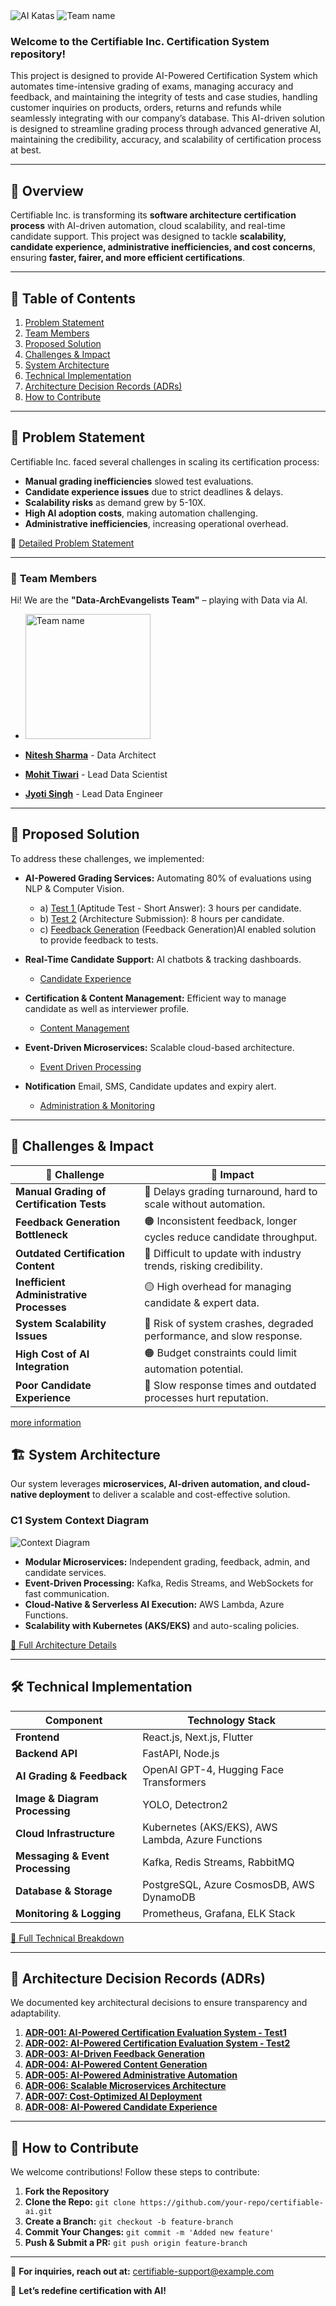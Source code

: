 <img src="images/KATA Banner.png" alt="AI Katas"/>

<img src="images/TeamName_Resize.png" alt="Team name"/>


### Welcome to the **Certifiable Inc. Certification System** repository!

This project is designed to provide AI-Powered Certification System which automates time-intensive grading of exams, managing accuracy and feedback, and maintaining the integrity of tests and case studies, handling customer inquiries on products, orders, returns and refunds while seamlessly integrating with our company’s database. 
This AI-driven solution is designed to streamline grading process through advanced generative AI, maintaining the credibility, accuracy, and scalability of certification process at best.

---



## **🔹 Overview**
Certifiable Inc. is transforming its **software architecture certification process** with AI-driven automation, cloud scalability, and real-time candidate support. This project was designed to tackle **scalability, candidate experience, administrative inefficiencies, and cost concerns**, ensuring **faster, fairer, and more efficient certifications**.

---

## 📌 **Table of Contents**
1. [Problem Statement](#-problem-statement)
2. [Team Members](#-team-members)
2. [Proposed Solution](#-proposed-solution)
3. [Challenges & Impact](#-challenges--impact)
3. [System Architecture](#-system-architecture)
5. [Technical Implementation](#-technical-implementation)
6. [Architecture Decision Records (ADRs)](#-architecture-decision-records-adrs)
7. [How to Contribute](#-how-to-contribute)


---

## 🎯 **Problem Statement**

Certifiable Inc. faced several challenges in scaling its certification process:
- **Manual grading inefficiencies** slowed test evaluations.
- **Candidate experience issues** due to strict deadlines & delays.
- **Scalability risks** as demand grew by 5-10X.
- **High AI adoption costs**, making automation challenging.
- **Administrative inefficiencies**, increasing operational overhead.

📄 [Detailed Problem Statement](01_problem_statement/01_problem_statement.md)

---

### 🌟 **Team Members**

Hi! We are the **"Data-ArchEvangelists Team"** – playing with Data via AI.
- <img src="images/Team.jpg" alt="Team name" width="200" height="200"/>

-  **[Nitesh Sharma](https://www.linkedin.com/in/nsharma02/)** -           Data Architect
-  **[Mohit Tiwari](https://www.linkedin.com/in/mohit-tewari/)** -         Lead Data Scientist
-  **[Jyoti Singh](https://www.linkedin.com/in/jyoti-singh-49b2b319/)** -  Lead Data Engineer

---

## 🚀 **Proposed Solution**

To address these challenges, we implemented:
- **AI-Powered Grading Services:** Automating 80% of evaluations using NLP & Computer Vision.
   
   - a) [Test 1 ](03_solution/01_manual_grading_test_1.md)(Aptitude Test - Short Answer): 3 hours per candidate.
   - b) [Test 2](03_solution/01_manual_grading_test_2.md) (Architecture Submission): 8 hours per candidate.
   - c) [Feedback Generation](03_solution/03_feedback_generation_process.md) (Feedback Generation)AI enabled solution to provide feedback to tests.

- **Real-Time Candidate Support:** AI chatbots & tracking dashboards.

   - [Candidate Experience](03_solution/08_candidate_experience_solution.md)
- **Certification & Content Management:** Efficient way to manage candidate as well as interviewer profile.

  - [Content Management](03_solution/04_updating_certification_content.md)
- **Event-Driven Microservices:** Scalable cloud-based architecture.

   - [Event Driven Processing](03_solution/06_system_scalability_risks.md)

- **Notification** Email, SMS, Candidate updates and expiry alert.

   - [Administration & Monitoring](03_solution/05_adminstration_inefficiencies.md)


---
## 🚀 **Challenges & Impact**

| 🚧 **Challenge**                          | 🎯 **Impact** |
|------------------------------------------|----------------------------------------------------------------|
| **Manual Grading of Certification Tests** | 🔴 Delays grading turnaround, hard to scale without automation. |
| **Feedback Generation Bottleneck**       | 🟠 Inconsistent feedback, longer cycles reduce candidate throughput. |
| **Outdated Certification Content**       | 🔴 Difficult to update with industry trends, risking credibility. |
| **Inefficient Administrative Processes** | 🟡 High overhead for managing candidate & expert data. |
| **System Scalability Issues**            | 🔴 Risk of system crashes, degraded performance, and slow response. |
| **High Cost of AI Integration**          | 🟠 Budget constraints could limit automation potential. |
| **Poor Candidate Experience**            | 🔴 Slow response times and outdated processes hurt reputation. |

[more information](02_challenges/01_challenges_and_impact.md)


## 🏗 **System Architecture**
Our system leverages **microservices, AI-driven automation, and cloud-native deployment** to deliver a scalable and cost-effective solution.

### C1 System Context Diagram
![Context Diagram](images/C1_Context_Diagram.png)

- **Modular Microservices:** Independent grading, feedback, admin, and candidate services.
- **Event-Driven Processing:** Kafka, Redis Streams, and WebSockets for fast communication.
- **Cloud-Native & Serverless AI Execution:** AWS Lambda, Azure Functions.
- **Scalability with Kubernetes (AKS/EKS)** and auto-scaling policies.

[📄 Full Architecture Details](./docs/system_architecture.md)

---

## 🛠 **Technical Implementation**
| **Component**               | **Technology Stack** |
|-----------------------------|---------------------|
| **Frontend** | React.js, Next.js, Flutter |
| **Backend API** | FastAPI, Node.js |
| **AI Grading & Feedback** | OpenAI GPT-4, Hugging Face Transformers |
| **Image & Diagram Processing** | YOLO, Detectron2 |
| **Cloud Infrastructure** | Kubernetes (AKS/EKS), AWS Lambda, Azure Functions |
| **Messaging & Event Processing** | Kafka, Redis Streams, RabbitMQ |
| **Database & Storage** | PostgreSQL, Azure CosmosDB, AWS DynamoDB |
| **Monitoring & Logging** | Prometheus, Grafana, ELK Stack |

[📄 Full Technical Breakdown](06_implementation/06_implemenentation_phases.md)

---

## 📜 **Architecture Decision Records (ADRs)**
We documented key architectural decisions to ensure transparency and adaptability.

1. **[ADR-001: AI-Powered Certification Evaluation System - Test1](05_adrs/01_architecture_decision_records.md)**
2. **[ADR-002: AI-Powered Certification Evaluation System - Test2](05_adrs/02_architecture_decision_records.md)**
3. **[ADR-003: AI-Driven Feedback Generation](05_adrs/03_adr_feedback_generation.md)**
4. **[ADR-004: AI-Powered Content Generation](05_adrs/04_adr_updating_certification_content.md)**
5. **[ADR-005: AI-Powered Administrative Automation](05_adrs/05_adr_adminstration_inefficiencies.md)**
6. **[ADR-006: Scalable Microservices Architecture](05_adrs/06_adr_scalable_microservices_architecture.md)**
7. **[ADR-007: Cost-Optimized AI Deployment](05_adrs/07_adr_cost_optimized_ai_deployment.md)**
8. **[ADR-008: AI-Powered Candidate Experience](05_adrs/08_adr_ai_powered_candidate_experience.md)**
---

## 🤝 **How to Contribute**
We welcome contributions! Follow these steps to contribute:
1. **Fork the Repository**
2. **Clone the Repo:** `git clone https://github.com/your-repo/certifiable-ai.git`
3. **Create a Branch:** `git checkout -b feature-branch`
4. **Commit Your Changes:** `git commit -m 'Added new feature'`
5. **Push & Submit a PR:** `git push origin feature-branch`

---

📧 **For inquiries, reach out at:** [certifiable-support@example.com](mailto:certifiable-support@example.com)

🚀 **Let’s redefine certification with AI!**
